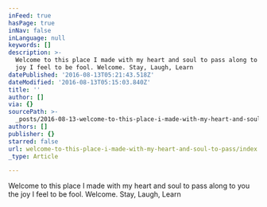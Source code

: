 ```yaml
---
inFeed: true
hasPage: true
inNav: false
inLanguage: null
keywords: []
description: >-
  Welcome to this place I made with my heart and soul to pass along to you the
  joy I feel to be fool. Welcome. Stay, Laugh, Learn
datePublished: '2016-08-13T05:21:43.518Z'
dateModified: '2016-08-13T05:15:03.840Z'
title: ''
author: []
via: {}
sourcePath: >-
  _posts/2016-08-13-welcome-to-this-place-i-made-with-my-heart-and-soul-to-pass.md
authors: []
publisher: {}
starred: false
url: welcome-to-this-place-i-made-with-my-heart-and-soul-to-pass/index.html
_type: Article

---
```

Welcome to this place I made with my heart and soul to pass along to you the joy I feel to be fool. Welcome. Stay, Laugh, Learn
